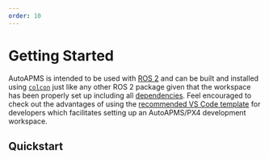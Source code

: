 ```yaml
---
order: 10
---
```


# Getting Started

AutoAPMS is intended to be used with [ROS 2](https://www.ros.org/) and can be built and installed using [`colcon`](https://colcon.readthedocs.io/en/released/user/quick-start.html) just like any other ROS 2 package given that the workspace has been properly set up including all [dependencies](./dependencies). Feel encouraged to check out the advantages of using the [recommended VS Code template](./additional-software#visual-studio-code-workspace) for developers which facilitates setting up an AutoAPMS/PX4 development workspace.

## Quickstart